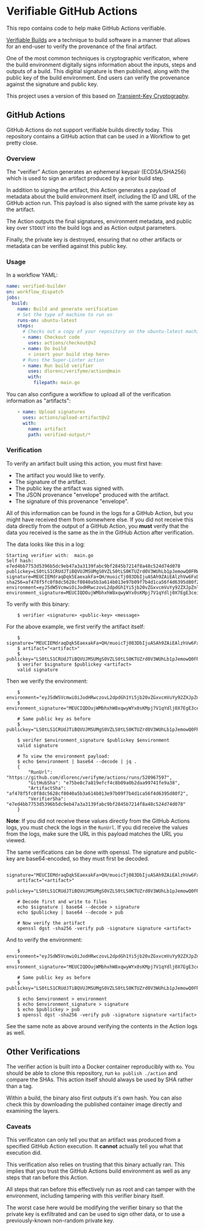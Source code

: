 # Verifiable GitHub Actions

This repo contains code to help make GitHub Actions verifiable.

[Verifiable Builds](https://cloud.google.com/security/binary-authorization-for-borg) are
a technique to build software in a manner that allows for an end-user to verify the
provenance of the final artifact.

One of the most common techniques is cryptographic verificaton, where the build environment
digitally signs information about the inputs, steps and outputs of a build.
This digitial signature is then published, along with the public key of the build environment.
End users can verify the provenance against the signature and public key.

This project uses a version of this based on [Transient-Key Cryptography](https://en.wikipedia.org/wiki/Transient-key_cryptography).

## GitHub Actions

GitHub Actions do not support verifiable builds directly today.
This repository contains a GitHub action that can be used in a Workflow to get pretty close.

### Overview

The "verifier" Action generates an ephemeral keypair (ECDSA/SHA256) which is used to sign
an artifact produced by a prior build step.

In addition to signing the artifact, this Action generates a payload of metadata about the build
environment itself, including the ID and URL of the GitHub action run.
This payload is also signed with the same private key as the artifact.

The Action outputs the final signatures, environment metadata, and public key over `STDOUT` into
the build logs and as Action output parameters.

Finally, the private key is destroyed, ensuring that no other artifacts or metadata can be verified
against this public key.

### Usage

In a workflow YAML:

```yaml
name: verified-builder
on: workflow_dispatch
jobs:
  build:
    name: Build and generate verification
    # Set the type of machine to run on
    runs-on: ubuntu-latest
    steps:
      # Checks out a copy of your repository on the ubuntu-latest machine
      - name: Checkout code
        uses: actions/checkout@v2
      - name: Do build
        < insert your build step here>
      # Runs the Super-Linter action
      - name: Run build verifier
        uses: dlorenc/verifyme/action@main
        with:
          filepath: main.go
```

You can also configure a workflow to upload all of the verification information as "artifacts":

```yaml
    - name: Upload signatures
      uses: actions/upload-artifact@v2
      with:
        name: artifact
        path: verified-output/*
```

### Verification

To verify an artifact built using this action, you must first have:

* The artifact you would like to verify.
* The signature of the artifact.
* The public key the artifact was signed with.
* The JSON provenance "envelope" produced with the artifact.
* The signature of this provenance "envelope".

All of this information can be found in the logs for a GitHub Action, but you might have received them
from somewhere else.
If you did not receive this data directly from the output of a GitHub Action, you **must** verify that
the data you received is the same as the in the GitHub Action after verification.

The data looks like this in a log:

```shell
Starting verifier with:  main.go
Self hash:  e7ed4bb7753d5396b5dc9eb47a3a3139fabc9bf2845b7214f8a48c524d74d078
publickey=LS0tLS1CRUdJTiBQVUJMSUMgS0VZLS0tLS0KTUZrd0V3WUhLb1pJemowQ0FRWUlLb1pJemowREFRY0RRZ0FFdUIvQnZyaXQ2M01aRndZaUVyU05DcDJhMlhEbwplL25MWDY5T2VZVnQ1enNpZzNuRm5aY05HZFV3WWJVTndCVElDTlRnVXJFc2puelJDSm9wNnAyY0NBPT0KLS0tLS1FTkQgUFVCTElDIEtFWS0tLS0tCg==
signature=MEUCIEMdraqDqk5EaexakFa+QH/muoicTj083DbIjuASAh9ZAiEAlzhVw6FxDGoIKhvSdhppyUcF3kPcG1w86ngstw/nw74=
sha256=af478f5fc0f8dc5628cf8040a5b3a614b013e97b09f7b4d1ca56f4d6395d80f2
environment=eyJSdW5VcmwiOiJodHRwczovL2dpdGh1Yi5jb20vZGxvcmVuYy92ZXJpZnltZS9hY3Rpb25zL3J1bnMvNTIwOTY3NTk3IiwiR2l0SHViU2hhIjoiZTc1YmU4YzdhODE5ZWZjZjRjOGIwOWEwYjJkYWE5OTc0MWZlOWEzOCIsIkFydGlmYWN0U2hhIjoiYWY0NzhmNWZjMGY4ZGM1NjI4Y2Y4MDQwYTViM2E2MTRiMDEzZTk3YjA5ZjdiNGQxY2E1NmY0ZDYzOTVkODBmMiIsIlZlcmlmaWVyU2hhIjoiZTdlZDRiYjc3NTNkNTM5NmI1ZGM5ZWI0N2EzYTMxMzlmYWJjOWJmMjg0NWI3MjE0ZjhhNDhjNTI0ZDc0ZDA3OCJ9
environment_signature=MEUCIQDOujWMbhxhW8xqwyWYx0sKMpj7V1qYdlj0X7EgE3ceiwIgIwIQ84H7vkazUcY+IQ1wanDNeRndIIGEQHiGnqHmHfU=
```

To verify with this binary:

```shell
    $ verifier <signature> <public-key> <message>
```

For the above example, we first verify the artifact itself:

```shell
    $ signature="MEUCIEMdraqDqk5EaexakFa+QH/muoicTj083DbIjuASAh9ZAiEAlzhVw6FxDGoIKhvSdhppyUcF3kPcG1w86ngstw/nw74="
    $ artifact="<artifact>"
    $ publickey="LS0tLS1CRUdJTiBQVUJMSUMgS0VZLS0tLS0KTUZrd0V3WUhLb1pJemowQ0FRWUlLb1pJemowREFRY0RRZ0FFdUIvQnZyaXQ2M01aRndZaUVyU05DcDJhMlhEbwplL25MWDY5T2VZVnQ1enNpZzNuRm5aY05HZFV3WWJVTndCVElDTlRnVXJFc2puelJDSm9wNnAyY0NBPT0KLS0tLS1FTkQgUFVCTElDIEtFWS0tLS0tCg=="
    $ verifer $signature $publickey <artifact>
    valid signature
```

Then we verify the environment:

```shell
    $ environment="eyJSdW5VcmwiOiJodHRwczovL2dpdGh1Yi5jb20vZGxvcmVuYy92ZXJpZnltZS9hY3Rpb25zL3J1bnMvNTIwOTY3NTk3IiwiR2l0SHViU2hhIjoiZTc1YmU4YzdhODE5ZWZjZjRjOGIwOWEwYjJkYWE5OTc0MWZlOWEzOCIsIkFydGlmYWN0U2hhIjoiYWY0NzhmNWZjMGY4ZGM1NjI4Y2Y4MDQwYTViM2E2MTRiMDEzZTk3YjA5ZjdiNGQxY2E1NmY0ZDYzOTVkODBmMiIsIlZlcmlmaWVyU2hhIjoiZTdlZDRiYjc3NTNkNTM5NmI1ZGM5ZWI0N2EzYTMxMzlmYWJjOWJmMjg0NWI3MjE0ZjhhNDhjNTI0ZDc0ZDA3OCJ9"
    $ environment_signature="MEUCIQDOujWMbhxhW8xqwyWYx0sKMpj7V1qYdlj0X7EgE3ceiwIgIwIQ84H7vkazUcY+IQ1wanDNeRndIIGEQHiGnqHmHfU="

    # Same public key as before
    $ publickey="LS0tLS1CRUdJTiBQVUJMSUMgS0VZLS0tLS0KTUZrd0V3WUhLb1pJemowQ0FRWUlLb1pJemowREFRY0RRZ0FFdUIvQnZyaXQ2M01aRndZaUVyU05DcDJhMlhEbwplL25MWDY5T2VZVnQ1enNpZzNuRm5aY05HZFV3WWJVTndCVElDTlRnVXJFc2puelJDSm9wNnAyY0NBPT0KLS0tLS1FTkQgUFVCTElDIEtFWS0tLS0tCg=="

    $ verifer $environment_signature $publickey $environment
    valid signature

    # To view the environment payload:
    $ echo $environment | base64 --decode | jq .
    {
        "RunUrl": "https://github.com/dlorenc/verifyme/actions/runs/520967597",
        "GitHubSha": "e75be8c7a819efcf4c8b09a0b2daa99741fe9a38",
        "ArtifactSha": "af478f5fc0f8dc5628cf8040a5b3a614b013e97b09f7b4d1ca56f4d6395d80f2",
        "VerifierSha": "e7ed4bb7753d5396b5dc9eb47a3a3139fabc9bf2845b7214f8a48c524d74d078"
    }
```

**Note**: If you did not receive these values directly from the GitHub Actions logs, you must
check the logs in the `RunUrl`.
If you did receive the values from the logs, make sure the URL in this payload matches the URL
you viewed.


The same verifications can be done with openssl.
The signature and public-key are base64-encoded, so they must first be decoded.

```shell
    signature="MEUCIEMdraqDqk5EaexakFa+QH/muoicTj083DbIjuASAh9ZAiEAlzhVw6FxDGoIKhvSdhppyUcF3kPcG1w86ngstw/nw74="
    artifact="<artifact>"
    publickey="LS0tLS1CRUdJTiBQVUJMSUMgS0VZLS0tLS0KTUZrd0V3WUhLb1pJemowQ0FRWUlLb1pJemowREFRY0RRZ0FFdUIvQnZyaXQ2M01aRndZaUVyU05DcDJhMlhEbwplL25MWDY5T2VZVnQ1enNpZzNuRm5aY05HZFV3WWJVTndCVElDTlRnVXJFc2puelJDSm9wNnAyY0NBPT0KLS0tLS1FTkQgUFVCTElDIEtFWS0tLS0tCg=="

    # Decode first and write to files
    echo $signature | base64 --decode > signature
    echo $publickey | base64 --decode > pub
    
    # Now verify the artifact
    openssl dgst -sha256 -verify pub -signature signature <artifact>
```

And to verify the environment: 

```shell
    $ environment="eyJSdW5VcmwiOiJodHRwczovL2dpdGh1Yi5jb20vZGxvcmVuYy92ZXJpZnltZS9hY3Rpb25zL3J1bnMvNTIwOTY3NTk3IiwiR2l0SHViU2hhIjoiZTc1YmU4YzdhODE5ZWZjZjRjOGIwOWEwYjJkYWE5OTc0MWZlOWEzOCIsIkFydGlmYWN0U2hhIjoiYWY0NzhmNWZjMGY4ZGM1NjI4Y2Y4MDQwYTViM2E2MTRiMDEzZTk3YjA5ZjdiNGQxY2E1NmY0ZDYzOTVkODBmMiIsIlZlcmlmaWVyU2hhIjoiZTdlZDRiYjc3NTNkNTM5NmI1ZGM5ZWI0N2EzYTMxMzlmYWJjOWJmMjg0NWI3MjE0ZjhhNDhjNTI0ZDc0ZDA3OCJ9"
    $ environment_signature="MEUCIQDOujWMbhxhW8xqwyWYx0sKMpj7V1qYdlj0X7EgE3ceiwIgIwIQ84H7vkazUcY+IQ1wanDNeRndIIGEQHiGnqHmHfU="

    # Same public key as before
    $ publickey="LS0tLS1CRUdJTiBQVUJMSUMgS0VZLS0tLS0KTUZrd0V3WUhLb1pJemowQ0FRWUlLb1pJemowREFRY0RRZ0FFdUIvQnZyaXQ2M01aRndZaUVyU05DcDJhMlhEbwplL25MWDY5T2VZVnQ1enNpZzNuRm5aY05HZFV3WWJVTndCVElDTlRnVXJFc2puelJDSm9wNnAyY0NBPT0KLS0tLS1FTkQgUFVCTElDIEtFWS0tLS0tCg=="

    $ echo $environment > environment
    $ echo $environment_signature > signature
    $ echo $publickey > pub
    $ openssl dgst -sha256 -verify pub -signature signature <artifact>
```

See the same note as above around verifying the contents in the Action logs as well.

## Other Verifications

The verifier action is built into a Docker container reproducibly with `Ko`.
You should be able to clone this repository, run `ko publish ./action` and compare the SHAs.
This action itself should always be used by SHA rather than a tag.

Within a build, the binary also first outputs it's own hash.
You can also check this by downloading the published container image directly and examining the layers.

### Caveats

This verificaton can only tell you that an artifact was produced from a specified GitHub Action execution.
It **cannot** actually tell you what that execution did.

This verification also relies on trusting that this binary actually ran.
This implies that you trust the GitHub Actions build environment as well as any steps that ran
before this Action.

All steps that ran before this effectively run as root and can tamper with the environment, including
tampering with this verifier binary itself.

The worst case here would be modifying the verifier binary so that the private key is exfiltrated
and can be used to sign other data, or to use a previously-known non-random private key.
